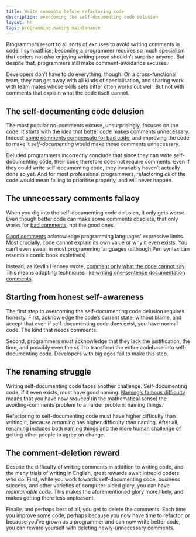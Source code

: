 ```yaml
---
title: Write comments before refactoring code
description: overcoming the self-documenting code delusion
layout: hh
tags: programming naming maintenance
---
```


Programmers resort to all sorts of excuses to avoid writing comments in code.
I sympathise; becoming a programmer requires so much specialism
that coders not _also_ enjoying writing prose shouldn’t surprise anyone.
But despite that, programmers still make comment-avoidance excuses.

Developers don’t have to do everything, though.
On a cross-functional team, they can get away with all kinds of specialisation,
and sharing work with team mates whose skills sets differ often works out well.
But not with comments that explain what the code itself cannot.

## The self-documenting code delusion

The most popular no-comments excuse, unsurprisingly, focuses on the code.
It starts with the idea that better code makes comments unnecessary.
Indeed, [some comments compensate for bad code](7-ways-to-write-bad-comments),
and improving the code to make it _self-documenting_ would make those comments unnecessary.

Deluded programmers incorrectly conclude that since they can write self-documenting code,
their code therefore does not require comments.
Even if they could write self-documenting code, they invariably haven’t actually done so yet.
And for most professional programmers,
refactoring _all_ of the code would mean failing to prioritise properly, and will never happen.

## The unnecessary comments fallacy

When you dig into the self-documenting code delusion, it only gets worse.
Even though better code can make some comments obsolete, that only works for
[bad comments](7-ways-to-write-bad-comments), not the good ones.

[Good comments](3-kinds-of-good-comments)
acknowledge programming languages’ expressive limits.
Most crucially, code cannot explain its own value or why it even exists.
You can’t even swear in most programming languages
(although Perl syntax can resemble comic book expletives).

Instead, as Kevlin Henney wrote,
[comment only what the code cannot say](https://medium.com/@kevlinhenney/comment-only-what-the-code-cannot-say-dfdb7b8595ac).
This means adopting techniques like
[writing one-sentence documentation comments](documentation-comments).

## Starting from honest self-awareness

The first step to overcoming the self-documenting code delusion requires honesty.
First, acknowledge the code’s current state, without blame,
and accept that even if self-documenting code does exist, you have normal code.
The kind that needs comments.

Second, programmers must acknowledge that they lack the justification, the time,
and possibly even the skill to transform the entire codebase into self-documenting code.
Developers with big egos fail to make this step.

## The renaming struggle

Writing self-documenting code faces another challenge.
Self-documenting code, if it even exists, must have good naming.
[Naming’s famous difficulty](why-naming-things-is-hard)
means that you have now _reduced_ (in the mathematical sense)
the avoiding-comments problem to a harder problem: naming things.

Refactoring to self-documenting code must have higher difficulty than writing it,
because _renaming_ has higher difficulty than naming.
After all, renaming includes both naming things
and the more human challenge of getting other people to agree on change.

## The comment-deletion reward

Despite the difficulty of writing comments in addition to writing code,
and the many trials of writing in English, great rewards await intrepid coders who do.
First, while you work towards self-documenting code, business success,
and other varieties of computer-aided glory, you can have _maintainable code_.
This makes the aforementioned glory more likely, and makes getting there less unpleasant.

Finally, and perhaps best of all, you get to delete the comments.
Each time you improve some code, perhaps because you now have time to refactor,
or because you’ve grown as a programmer and can now write better code,
you can reward yourself with deleting newly-unnecessary comments.
